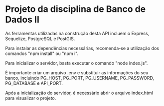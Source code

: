 # Projeto da disciplina de Banco de Dados II

As ferramentas utilizadas na construção desta API incluem o Express, Sequelize, PostgreSQL e PostGIS.

Para instalar as dependências necessárias, recomenda-se a utilização dos comandos "npm install" ou "npm i".

Para inicializar o servidor, basta executar o comando "node index.js".

É importante criar um arquivo .env e substituir as informações do seu banco, incluindo PG_HOST, PG_PORT, PG_USERNAME, PG_PASSWORD, PG_DATABASE e API_PORT.

Após a inicialização do servidor, é necessário abrir o arquivo index.html para visualizar o projeto.

 
